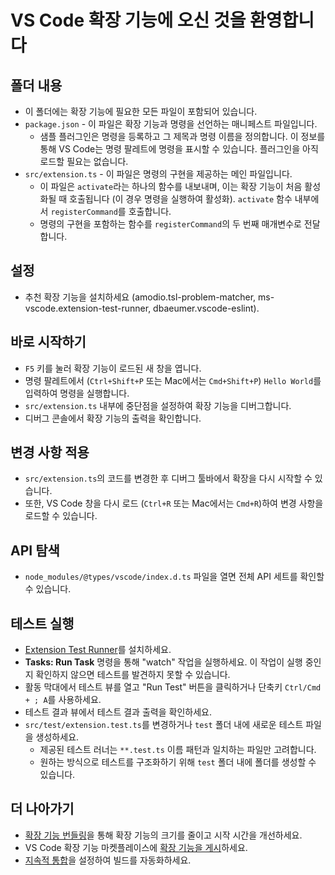 # VS Code 확장 기능에 오신 것을 환영합니다

## 폴더 내용

* 이 폴더에는 확장 기능에 필요한 모든 파일이 포함되어 있습니다.
* `package.json` - 이 파일은 확장 기능과 명령을 선언하는 매니페스트 파일입니다.
  * 샘플 플러그인은 명령을 등록하고 그 제목과 명령 이름을 정의합니다. 이 정보를 통해 VS Code는 명령 팔레트에 명령을 표시할 수 있습니다. 플러그인을 아직 로드할 필요는 없습니다.
* `src/extension.ts` - 이 파일은 명령의 구현을 제공하는 메인 파일입니다.
  * 이 파일은 `activate`라는 하나의 함수를 내보내며, 이는 확장 기능이 처음 활성화될 때 호출됩니다 (이 경우 명령을 실행하여 활성화). `activate` 함수 내부에서 `registerCommand`를 호출합니다.
  * 명령의 구현을 포함하는 함수를 `registerCommand`의 두 번째 매개변수로 전달합니다.

## 설정

* 추천 확장 기능을 설치하세요 (amodio.tsl-problem-matcher, ms-vscode.extension-test-runner, dbaeumer.vscode-eslint).

## 바로 시작하기

* `F5` 키를 눌러 확장 기능이 로드된 새 창을 엽니다.
* 명령 팔레트에서 (`Ctrl+Shift+P` 또는 Mac에서는 `Cmd+Shift+P`) `Hello World`를 입력하여 명령을 실행합니다.
* `src/extension.ts` 내부에 중단점을 설정하여 확장 기능을 디버그합니다.
* 디버그 콘솔에서 확장 기능의 출력을 확인합니다.

## 변경 사항 적용

* `src/extension.ts`의 코드를 변경한 후 디버그 툴바에서 확장을 다시 시작할 수 있습니다.
* 또한, VS Code 창을 다시 로드 (`Ctrl+R` 또는 Mac에서는 `Cmd+R`)하여 변경 사항을 로드할 수 있습니다.

## API 탐색

* `node_modules/@types/vscode/index.d.ts` 파일을 열면 전체 API 세트를 확인할 수 있습니다.

## 테스트 실행

* [Extension Test Runner](https://marketplace.visualstudio.com/items?itemName=ms-vscode.extension-test-runner)를 설치하세요.
* **Tasks: Run Task** 명령을 통해 "watch" 작업을 실행하세요. 이 작업이 실행 중인지 확인하지 않으면 테스트를 발견하지 못할 수 있습니다.
* 활동 막대에서 테스트 뷰를 열고 "Run Test" 버튼을 클릭하거나 단축키 `Ctrl/Cmd + ; A`를 사용하세요.
* 테스트 결과 뷰에서 테스트 결과 출력을 확인하세요.
* `src/test/extension.test.ts`를 변경하거나 `test` 폴더 내에 새로운 테스트 파일을 생성하세요.
  * 제공된 테스트 러너는 `**.test.ts` 이름 패턴과 일치하는 파일만 고려합니다.
  * 원하는 방식으로 테스트를 구조화하기 위해 `test` 폴더 내에 폴더를 생성할 수 있습니다.

## 더 나아가기

* [확장 기능 번들링](https://code.visualstudio.com/api/working-with-extensions/bundling-extension)을 통해 확장 기능의 크기를 줄이고 시작 시간을 개선하세요.
* VS Code 확장 기능 마켓플레이스에 [확장 기능을 게시](https://code.visualstudio.com/api/working-with-extensions/publishing-extension)하세요.
* [지속적 통합](https://code.visualstudio.com/api/working-with-extensions/continuous-integration)을 설정하여 빌드를 자동화하세요.

